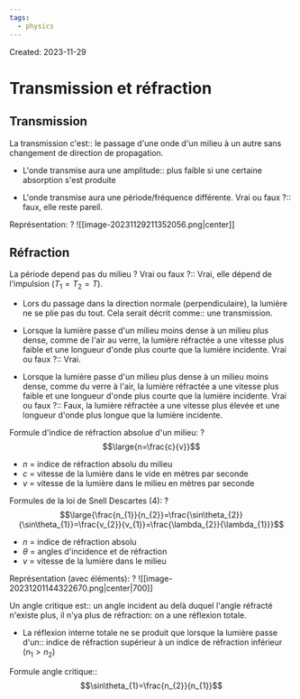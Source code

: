 ```yaml
---
tags:
  - physics
---
```

Created: 2023-11-29

# Transmission et réfraction
## Transmission
La transmission c'est:: le passage d'une onde d'un milieu à un autre sans changement de direction de propagation.
<!--SR:!2024-03-02,37,170-->
- L'onde transmise aura une amplitude:: plus faible si une certaine absorption s'est produite
<!--SR:!2024-03-22,28,230-->
- L'onde transmise aura une période/fréquence différente. Vrai ou faux ?:: faux, elle reste pareil.
<!--SR:!2024-04-09,76,241-->

Représentation:
?
![[image-20231129211352056.png|center]]
<!--SR:!2024-03-02,57,250-->

## Réfraction
La période depend pas du milieu ? Vrai ou faux ?:: Vrai, elle dépend de l'impulsion ($T_{1}=T_{2}=T$).
<!--SR:!2024-03-29,60,210-->
- Lors du passage dans la direction normale (perpendiculaire), la lumière ne se plie pas du tout. Cela serait décrit comme:: une transmission.
<!--SR:!2024-05-06,74,210-->
- Lorsque la lumière passe d'un milieu moins dense à un milieu plus dense, comme de l'air au verre, la lumière réfractée a une vitesse plus faible et une longueur d'onde plus courte que la lumière incidente. Vrai ou faux ?:: Vrai.
<!--SR:!2024-03-09,62,250-->
- Lorsque la lumière passe d'un milieu plus dense à un milieu moins dense, comme du verre à l'air, la lumière réfractée a une vitesse plus faible et une longueur d'onde plus courte que la lumière incidente. Vrai ou faux ?:: Faux, la lumière réfractée a une vitesse plus élevée et une longueur d'onde plus longue que la lumière incidente.
<!--SR:!2024-06-05,114,250-->


Formule d'indice de réfraction absolue d'un milieu:
?
$$\large{n=\frac{c}{v}}$$
- $n$ = indice de réfraction absolu du milieu
- $c$ = vitesse de la lumière dans le vide en mètres par seconde
- $v$ = vitesse de la lumière dans le milieu en mètres par seconde
<!--SR:!2024-04-28,70,230-->

Formules de la loi de Snell Descartes (4):
?
$$\large{\frac{n_{1}}{n_{2}}=\frac{\sin\theta_{2}}{\sin\theta_{1}}=\frac{v_{2}}{v_{1}}=\frac{\lambda_{2}}{\lambda_{1}}}$$
- $n$ = indice de réfraction absolu
- $\theta$ = angles d'incidence et de réfraction
- $v$ = vitesse de la lumière dans le milieu
<!--SR:!2024-05-09,85,210-->

Représentation (avec éléments):
?
![[image-20231201144322670.png|center|700]]
<!--SR:!2024-04-12,61,230-->

Un angle critique est:: un angle incident au delà duquel l'angle réfracté n'existe plus, il n'ya plus de réfraction: on a une réflexion totale.
<!--SR:!2024-05-28,97,223-->
- La réflexion interne totale ne se produit que lorsque la lumière passe d'un:: indice de réfraction supérieur à un indice de réfraction inférieur ($n_{1}>n_{2}$)
<!--SR:!2024-04-22,83,241-->

Formule angle critique::$$\sin\theta_{1}=\frac{n_{2}}{n_{1}}$$
<!--SR:!2024-04-20,78,239-->


